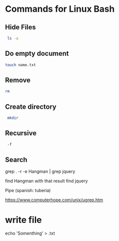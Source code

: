 # Commands for Linux Bash
## Hide Files

```sh
 ls -a
 ```

 ## Do empty document

```sh
touch name.txt
 ```


 ## Remove
```sh
rm
 ```


## Create directory
```sh
 mkdir
 ```


 ## Recursive

```sh
 -f
 ```


## Search

grep . -r -e Hangman   | grep jquery

find Hangman with that result find jquery

Pipe (spanish: tuberia)

https://www.computerhope.com/unix/ugrep.htm


# write file

echo 'Somenthing' > .txt